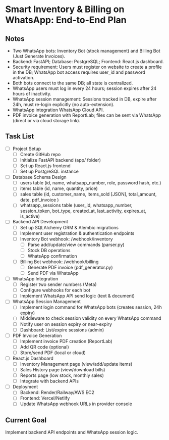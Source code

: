 # Smart Inventory & Billing on WhatsApp: End-to-End Plan

## Notes
- Two WhatsApp bots: Inventory Bot (stock management) and Billing Bot (Just Generate Invoices).
- Backend: FastAPI; Database: PostgreSQL; Frontend: React.js dashboard.
- Security requirement: Users must register on website to create a profile in the DB; WhatsApp bot access requires user_id and password activation.
- Both bots connect to the same DB; all state is centralized.
- WhatsApp users must log in every 24 hours; session expires after 24 hours of inactivity.
- WhatsApp session management: Sessions tracked in DB, expire after 24h, must re-login explicitly (no auto-extension).
- WhatsApp integration WhatsApp Cloud API.
- PDF invoice generation with ReportLab; files can be sent via WhatsApp (direct or via cloud storage link).

## Task List
- [ ] Project Setup
  - [ ] Create GitHub repo
  - [ ] Initialize FastAPI backend (app/ folder)
  - [ ] Set up React.js frontend
  - [ ] Set up PostgreSQL instance
- [ ] Database Schema Design
  - [ ] users table (id, name, whatsapp_number, role, password hash, etc.)
  - [ ] items table (id, name, quantity, price)
  - [ ] sales table (id, customer_name, items_sold [JSON], total_amount, date, pdf_invoice )
  - [ ] whatsapp_sessions table (user_id, whatsapp_number, session_token, bot_type, created_at, last_activity, expires_at, is_active)
- [ ] Backend API Development
  - [ ] Set up SQLAlchemy ORM & Alembic migrations
  - [ ] Implement user registration & authentication endpoints
  - [ ] Inventory Bot webhook: /webhook/inventory
    - [ ] Parse add/update/view commands (parser.py)
    - [ ] Stock DB operations
    - [ ] WhatsApp confirmation
  - [ ] Billing Bot webhook: /webhook/billing
    - [ ] Generate PDF invoice (pdf_generator.py)
    - [ ] Send PDF via WhatsApp
- [ ] WhatsApp Integration
  - [ ] Register two sender numbers (Meta)
  - [ ] Configure webhooks for each bot
  - [ ] Implement WhatsApp API send logic (text & document)
- [ ] WhatsApp Session Management
  - [ ] Implement login command for WhatsApp bots (creates session, 24h expiry)
  - [ ] Middleware to check session validity on every WhatsApp command
  - [ ] Notify user on session expiry or near-expiry
  - [ ] Dashboard: List/expire sessions (admin)
- [ ] PDF Invoice Generation
  - [ ] Implement invoice PDF creation (ReportLab)
  - [ ] Add QR code (optional)
  - [ ] Store/send PDF (local or cloud)
- [ ] React.js Dashboard
  - [ ] Inventory Management page (view/add/update items)
  - [ ] Sales History page (view/download bills)
  - [ ] Reports page (low stock, monthly sales)
  - [ ] Integrate with backend APIs
- [ ] Deployment
  - [ ] Backend: Render/Railway/AWS EC2
  - [ ] Frontend: Vercel/Netlify
  - [ ] Update WhatsApp webhook URLs in provider console

## Current Goal
Implement backend API endpoints and WhatsApp session logic.
